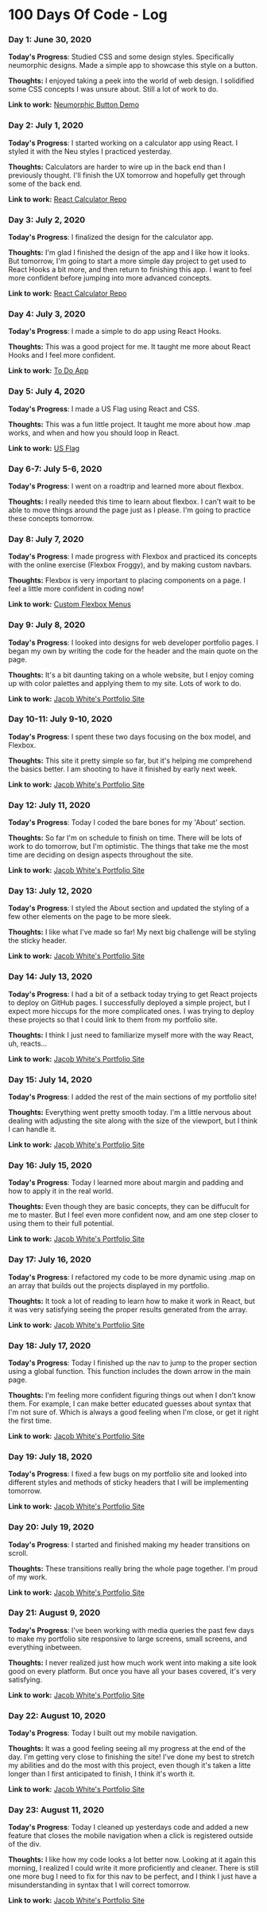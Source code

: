 # 100 Days Of Code - Log

### Day 1: June 30, 2020 
**Today's Progress**: Studied CSS and some design styles. Specifically neumorphic designs. Made a simple app to showcase this style on a button. 

**Thoughts:** I enjoyed taking a peek into the world of web design. I solidified some CSS concepts I was unsure about. Still a lot of work to do. 

**Link to work:** [Neumorphic Button Demo](https://jacoberick.github.io/neumorphic-demo/)

### Day 2: July 1, 2020 
**Today's Progress**: I started working on a calculator app using React. I styled it with the Neu styles I practiced yesterday. 

**Thoughts:** Calculators are harder to wire up in the back end than I previously thought. I'll finish the UX tomorrow and hopefully get through some of the back end.  

**Link to work:** [React Calculator Repo](https://github.com/jacoberick/react-calculator)

### Day 3: July 2, 2020 
**Today's Progress**: I finalized the design for the calculator app. 

**Thoughts:** I'm glad I finished the design of the app and I like how it looks. But tomorrow, I'm going to start a more simple day project to get used to React Hooks a bit more, and then return to finishing this app. I want to feel more confident before jumping into more advanced concepts. 

**Link to work:** [React Calculator Repo](https://github.com/jacoberick/react-calculator)

### Day 4: July 3, 2020 
**Today's Progress**: I made a simple to do app using React Hooks.  

**Thoughts:** This was a good project for me. It taught me more about React Hooks and I feel more confident. 

**Link to work:** [To Do App](https://github.com/jacoberick/to-do-list)

### Day 5: July 4, 2020 
**Today's Progress**: I made a US Flag using React and CSS. 

**Thoughts:** This was a fun little project. It taught me more about how .map works, and when and how you should loop in React. 

**Link to work:** [US Flag](https://github.com/jacoberick/us-flag-react)

### Day 6-7: July 5-6, 2020 
**Today's Progress**: I went on a roadtrip and learned more about flexbox. 

**Thoughts:** I really needed this time to learn about flexbox. I can't wait to be able to move things around the page just as I please. I'm going to practice these concepts tomorrow. 

### Day 8: July 7, 2020 
**Today's Progress**: I made progress with Flexbox and practiced its concepts with the online exercise (Flexbox Froggy), and by making custom navbars. 

**Thoughts:** Flexbox is very important to placing components on a page. I feel a little more confident in coding now!

**Link to work:** [Custom Flexbox Menus](https://twitter.com/jacobwhitedev/status/1280751806503694336?s=20)

### Day 9: July 8, 2020 
**Today's Progress**: I looked into designs for web developer portfolio pages. I began my own by writing the code for the header and the main quote on the page.  

**Thoughts:** It's a bit daunting taking on a whole website, but I enjoy coming up with color palettes and applying them to my site. Lots of work to do. 

**Link to work:** [Jacob White's Portfolio Site](https://github.com/jacoberick/jacob-white-portfolio-site)

### Day 10-11: July 9-10, 2020 
**Today's Progress**: I spent these two days focusing on the box model, and Flexbox. 

**Thoughts:** This site it pretty simple so far, but it's helping me comprehend the basics better. I am shooting to have it finished by early next week. 

**Link to work:** [Jacob White's Portfolio Site](https://github.com/jacoberick/jacob-white-portfolio-site)

### Day 12: July 11, 2020 
**Today's Progress**: Today I coded the bare bones for my 'About' section. 

**Thoughts:** So far I'm on schedule to finish on time. There will be lots of work to do tomorrow, but I'm optimistic. The things that take me the most time are deciding on design aspects throughout the site. 

**Link to work:** [Jacob White's Portfolio Site](https://github.com/jacoberick/jacob-white-portfolio-site)

### Day 13: July 12, 2020 
**Today's Progress**: I styled the About section and updated the styling of a few other elements on the page to be more sleek.  

**Thoughts:** I like what I've made so far! My next big challenge will be styling the sticky header. 

**Link to work:** [Jacob White's Portfolio Site](https://github.com/jacoberick/jacob-white-portfolio-site)


### Day 14: July 13, 2020 
**Today's Progress**: I had a bit of a setback today trying to get React projects to deploy on GitHub pages. I successfully deployed a simple project, but I expect more hiccups for the more complicated ones. I was trying to deploy these projects so that I could link to them from my portfolio site. 

**Thoughts:** I think I just need to familiarize myself more with the way React, uh, reacts...

**Link to work:** [Jacob White's Portfolio Site](https://github.com/jacoberick/jacob-white-portfolio-site)

### Day 15: July 14, 2020 
**Today's Progress**: I added the rest of the main sections of my portfolio site! 

**Thoughts:** Everything went pretty smooth today. I'm a little nervous about dealing with adjusting the site along with the size of the viewport, but I think I can handle it. 

**Link to work:** [Jacob White's Portfolio Site](https://github.com/jacoberick/jacob-white-portfolio-site)

### Day 16: July 15, 2020 
**Today's Progress**: Today I learned more about margin and padding and how to apply it in the real world. 

**Thoughts:** Even though they are basic concepts, they can be diffucult for me to master. But I feel even more confident now, and am one step closer to using them to their full potential. 

**Link to work:** [Jacob White's Portfolio Site](https://github.com/jacoberick/jacob-white-portfolio-site)


### Day 17: July 16, 2020 
**Today's Progress**: I refactored my code to be more dynamic using .map on an array that builds out the projects displayed in my portfolio. 

**Thoughts:** It took a lot of reading to learn how to make it work in React, but it was very satisfying seeing the proper results generated from the array. 

**Link to work:** [Jacob White's Portfolio Site](https://github.com/jacoberick/jacob-white-portfolio-site)

### Day 18: July 17, 2020 
**Today's Progress**: Today I finished up the nav to jump to the proper section using a global function. This function includes the down arrow in the main page. 

**Thoughts:** I'm feeling more confident figuring things out when I don't know them. For example, I can make better educated guesses about syntax that I'm not sure of. Which is always a good feeling when I'm close, or get it right the first time.

**Link to work:** [Jacob White's Portfolio Site](https://github.com/jacoberick/jacob-white-portfolio-site)


### Day 19: July 18, 2020 
**Today's Progress**: I fixed a few bugs on my portfolio site and looked into different styles and methods of sticky headers that I will be implementing tomorrow. 

**Link to work:** [Jacob White's Portfolio Site](https://github.com/jacoberick/jacob-white-portfolio-site)

### Day 20: July 19, 2020 
**Today's Progress**: I started and finished making my header transitions on scroll.

**Thoughts:** These transitions really bring the whole page together. I'm proud of my work.

**Link to work:** [Jacob White's Portfolio Site](https://github.com/jacoberick/jacob-white-portfolio-site)

### Day 21: August 9, 2020 
**Today's Progress**: I've been working with media queries the past few days to make my portfolio site responsive to large screens, small screens, and everything inbetween. 

**Thoughts:** I never realized just how much work went into making a site look good on every platform. But once you have all your bases covered, it's very satisfying. 

**Link to work:** [Jacob White's Portfolio Site](https://github.com/jacoberick/jacob-white-portfolio-site)

### Day 22: August 10, 2020 
**Today's Progress**: Today I built out my mobile navigation. 

**Thoughts:** It was a good feeling seeing all my progress at the end of the day. I'm getting very close to finishing the site! I've done my best to stretch my abilities and do the most with this project, even though it's taken a litte longer than I first anticipated to finish, I think it's worth it.  

**Link to work:** [Jacob White's Portfolio Site](https://github.com/jacoberick/jacob-white-portfolio-site)

### Day 23: August 11, 2020 
**Today's Progress**: Today I cleaned up yesterdays code and added a new feature that closes the mobile navigation when a click is registered outside of the div. 

**Thoughts:** I like how my code looks a lot better now. Looking at it again this morning, I realized I could write it more proficiently and cleaner. There is still one more bug I need to fix for this nav to be perfect, and I think I just have a misunderstanding in syntax that I will correct tomorrow.  

**Link to work:** [Jacob White's Portfolio Site](https://github.com/jacoberick/jacob-white-portfolio-site)

